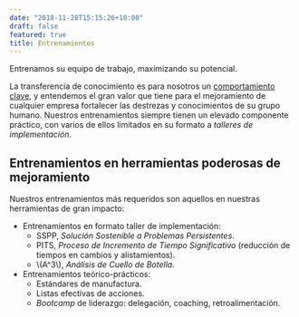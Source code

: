```yaml
---
date: "2018-11-28T15:15:26+10:00"
draft: false
featured: true
title: Entrenamientos
---
```


Entrenamos su equipo de trabajo, maximizando su potencial.

La transferencia de conocimiento es para nosotros un [comportamiento clave](/nosotros/), y entendemos el gran valor que tiene para el mejoramiento de cualquier empresa fortalecer las destrezas y conocimientos de su grupo humano. Nuestros entrenamientos siempre tienen un elevado componente práctico, con varios de ellos limitados en su formato a _talleres de implementación_.

## Entrenamientos en herramientas poderosas de mejoramiento

Nuestros entrenamientos más requeridos son aquellos en nuestras herramientas de gran impacto:

+ Entrenamientos en formato taller de implementación:
    + SSPP, _Solución Sostenible a Problemas Persistentes_.
    + PITS, _Proceso de Incremento de Tiempo Significativo_ (reducción de tiempos en cambios y alistamientos).
    + \\(A^3\\), _Análisis de Cuello de Botella_.
+ Entrenamientos teórico-prácticos:
    + Estándares de manufactura.
    + Listas efectivas de acciones.
    + _Bootcamp_ de liderazgo: delegación, coaching, retroalimentación.